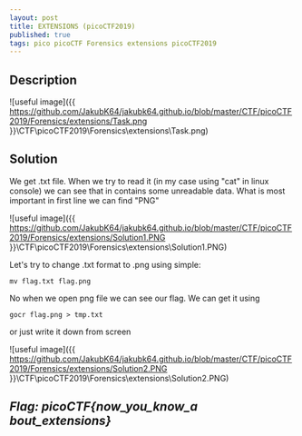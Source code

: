```yaml
---
layout: post
title: EXTENSIONS (picoCTF2019)
published: true
tags: pico picoCTF Forensics extensions picoCTF2019
---
```


## Description

![useful image]({{ https://github.com/JakubK64/jakubk64.github.io/blob/master/CTF/picoCTF2019/Forensics/extensions/Task.png }}\CTF\picoCTF2019\Forensics\extensions\Task.png)

## Solution
We get .txt file. When we try to read it (in my case using "cat" in linux console) we can see that in contains some unreadable data. What is most important in first line we can find "PNG"

![useful image]({{ https://github.com/JakubK64/jakubk64.github.io/blob/master/CTF/picoCTF2019/Forensics/extensions/Solution1.PNG }}\CTF\picoCTF2019\Forensics\extensions\Solution1.PNG)

Let's try to change .txt format to .png using simple:
```unix
mv flag.txt flag.png
```

No when we open png file we can see our flag. We can get it using 
```unix
gocr flag.png > tmp.txt
```
or just write it down from screen 

![useful image]({{ https://github.com/JakubK64/jakubk64.github.io/blob/master/CTF/picoCTF2019/Forensics/extensions/Solution2.PNG }}\CTF\picoCTF2019\Forensics\extensions\Solution2.PNG)

## *Flag: picoCTF{now_you_know_a bout_extensions}*
